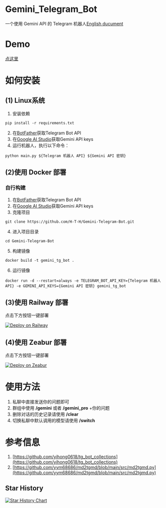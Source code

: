 # Gemini_Telegram_Bot
一个使用 Gemini API 的 Telegram 机器人[English ducument](https://github.com/H-T-H/Gemini_Telegram_Bot/blob/main/README_en.md)
# Demo
[点这里](https://t.me/gemini_telegram_demo_bot)

# 如何安装
## (1) Linux系统
1. 安装依赖
```
pip install -r requirements.txt
```
2. 在[BotFather](https://t.me/BotFather)获取Telegram Bot API
3. 在[Google AI Studio](https://makersuite.google.com/app/apikey)获取Gemini API keys
4. 运行机器人，执行以下命令：
```
python main.py ${Telegram 机器人 API} ${Gemini API 密钥}
```
## (2)使用 Docker 部署
### 自行构建
1. 在[BotFather](https://t.me/BotFather)获取Telegram Bot API
2. 在[Google AI Studio](https://makersuite.google.com/app/apikey)获取Gemini API keys
3. 克隆项目
```
git clone https://github.com/H-T-H/Gemini-Telegram-Bot.git
```
4. 进入项目目录
```
cd Gemini-Telegram-Bot
```
5. 构建镜像
```
docker build -t gemini_tg_bot .
```
6. 运行镜像
```
docker run -d --restart=always -e TELEGRAM_BOT_API_KEY={Telegram 机器人 API} -e GEMINI_API_KEYS={Gemini API 密钥} gemini_tg_bot
```

## (3)使用 Railway 部署
点击下方按钮一键部署

[![Deploy on Railway](https://railway.app/button.svg)](https://railway.app/template/HIsbMv?referralCode=4LyW6R)

## (4)使用 Zeabur 部署
点击下方按钮一键部署

[![Deploy on Zeabur](https://zeabur.com/button.svg)](https://zeabur.com/templates/V2870T)


# 使用方法
1. 私聊中直接发送你的问题即可
2. 群组中使用 **/gemini** 或者 **/gemini_pro** +你的问题
3. 删除对话的历史记录请使用 **/clear**
4. 切换私聊中默认调用的模型请使用 **/switch**

# 参考信息
1. [https://github.com/yihong0618/tg_bot_collections](https://github.com/yihong0618/tg_bot_collections)
2. [https://github.com/yym68686/md2tgmd/blob/main/src/md2tgmd.py](https://github.com/yym68686/md2tgmd/blob/main/src/md2tgmd.py)
## Star History

[![Star History Chart](https://api.star-history.com/svg?repos=H-T-H/Gemini-Telegram-Bot&type=Date)](https://star-history.com/#H-T-H/Gemini-Telegram-Bot&Date)
